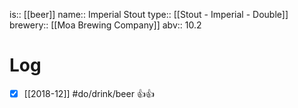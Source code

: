 is:: [[beer]]
name:: Imperial Stout
type:: [[Stout - Imperial - Double]]
brewery:: [[Moa Brewing Company]]
abv:: 10.2

# Log
- [x] [[2018-12]] #do/drink/beer 👍👍
